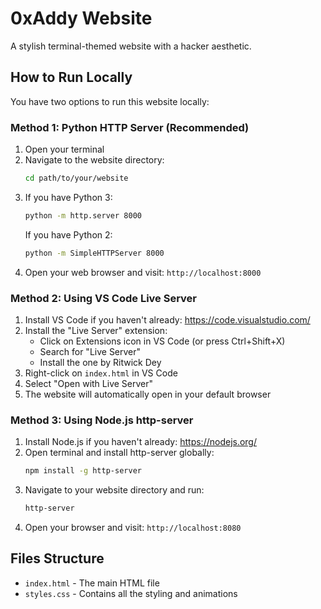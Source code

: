 # 0xAddy Website

A stylish terminal-themed website with a hacker aesthetic.

## How to Run Locally

You have two options to run this website locally:

### Method 1: Python HTTP Server (Recommended)

1. Open your terminal
2. Navigate to the website directory:
   ```bash
   cd path/to/your/website
   ```
3. If you have Python 3:
   ```bash
   python -m http.server 8000
   ```
   If you have Python 2:
   ```bash
   python -m SimpleHTTPServer 8000
   ```
4. Open your web browser and visit: `http://localhost:8000`

### Method 2: Using VS Code Live Server

1. Install VS Code if you haven't already: https://code.visualstudio.com/
2. Install the "Live Server" extension:
   - Click on Extensions icon in VS Code (or press Ctrl+Shift+X)
   - Search for "Live Server"
   - Install the one by Ritwick Dey
3. Right-click on `index.html` in VS Code
4. Select "Open with Live Server"
5. The website will automatically open in your default browser

### Method 3: Using Node.js http-server

1. Install Node.js if you haven't already: https://nodejs.org/
2. Open terminal and install http-server globally:
   ```bash
   npm install -g http-server
   ```
3. Navigate to your website directory and run:
   ```bash
   http-server
   ```
4. Open your browser and visit: `http://localhost:8080`

## Files Structure
- `index.html` - The main HTML file
- `styles.css` - Contains all the styling and animations 